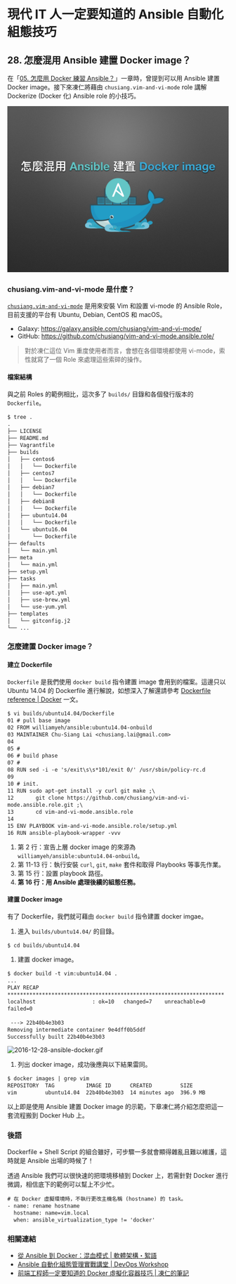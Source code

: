 # 現代 IT 人一定要知道的 Ansible 自動化組態技巧

## 28. 怎麼混用 Ansible 建置 Docker image？

在「[05. 怎麼用 Docker 練習 Ansible？](05.how-to-practive-the-ansible-with-docker.md)」一章時，曾提到可以用 Ansible 建置 Docker image。接下來凍仁將藉由 `chusiang.vim-and-vi-mode` role 講解 Dockerize (Docker 化) Ansible role 的小技巧。

[chusiang_vim_role]: https://galaxy.ansible.com/chusiang/vim-and-vi-mode/

![automate_with_ansible_practice-31.jpg](imgs/automate_with_ansible_practice-31.jpg)


### chusiang.vim-and-vi-mode 是什麼？

[`chusiang.vim-and-vi-mode`][chusiang_vim_role] 是用來安裝 Vim 和設置 vi-mode 的 Ansible Role，目前支援的平台有 Ubuntu, Debian, CentOS 和 macOS。

- Galaxy: https://galaxy.ansible.com/chusiang/vim-and-vi-mode/
- GitHub: https://github.com/chusiang/vim-and-vi-mode.ansible.role/

> 對於凍仁這位 Vim 重度使用者而言，會想在各個環境都使用 vi-mode，索性就寫了一個 Role 來處理這些索碎的操作。


#### 檔案結構

與之前 Roles 的範例相比，這次多了 `builds/` 目錄和各個發行版本的 `Dockerfile`。

```
$ tree .
.
├── LICENSE
├── README.md
├── Vagrantfile
├── builds
│   ├── centos6
│   │   └── Dockerfile
│   ├── centos7
│   │   └── Dockerfile
│   ├── debian7
│   │   └── Dockerfile
│   ├── debian8
│   │   └── Dockerfile
│   ├── ubuntu14.04
│   │   └── Dockerfile
│   └── ubuntu16.04
│       └── Dockerfile
├── defaults
│   └── main.yml
├── meta
│   └── main.yml
├── setup.yml
├── tasks
│   ├── main.yml
│   ├── use-apt.yml
│   ├── use-brew.yml
│   └── use-yum.yml
├── templates
│   └── gitconfig.j2
└── ...
```

### 怎麼建置 Docker image？

#### 建立 Dockerfile

`Dockerfile` 是我們使用 `docker build` 指令建置 image 會用到的檔案。這邊只以 Ubuntu 14.04 的 Dockerfile 進行解說，如想深入了解還請參考 [Dockerfile reference | Docker][dockerfile_reference] 一文。

[dockerfile_reference]: https://docs.docker.com/engine/reference/builder/

```
$ vi builds/ubuntu14.04/Dockerfile
01 # pull base image
02 FROM williamyeh/ansible:ubuntu14.04-onbuild
03 MAINTAINER Chu-Siang Lai <chusiang.lai@gmail.com>
04 
05 #
06 # build phase
07 #
08 RUN sed -i -e 's/exit\s\s*101/exit 0/' /usr/sbin/policy-rc.d
09 
10 # init.
11 RUN sudo apt-get install -y curl git make ;\
12       git clone https://github.com/chusiang/vim-and-vi-mode.ansible.role.git ;\
13       cd vim-and-vi-mode.ansible.role
14 
15 ENV PLAYBOOK vim-and-vi-mode.ansible.role/setup.yml
16 RUN ansible-playbook-wrapper -vvv
```

1. 第 2 行：宣告上層 docker image 的來源為 `williamyeh/ansible:ubuntu14.04-onbuild`。
1. 第 11-13 行：執行安裝 `curl`, `git`, `make` 套件和取得 Playbooks 等事先作業。
1. 第 15 行：設置 playbook 路徑。
1. **第 16 行：用 Ansible 處理後續的組態任務。**


#### 建置 Docker image

有了 Dockerfile，我們就可藉由 `docker build` 指令建置 docker imgae。

1. 進入 `builds/ubuntu14.04/` 的目錄。

  ```
  $ cd builds/ubuntu14.04
  ```

1. 建置 docker image。

  ```
  $ docker build -t vim:ubuntu14.04 .
  ...
  PLAY RECAP *********************************************************************
  localhost                  : ok=10   changed=7    unreachable=0    failed=0
  
   ---> 22b40b4e3b03
  Removing intermediate container 9e4dff0b5ddf
  Successfully built 22b40b4e3b03
  ```

  ![2016-12-28-ansible-docker.gif](imgs/2016-12-28-ansible-docker.gif)

1. 列出 docker image，成功後應與以下結果雷同。

  ```
  $ docker images | grep vim
  REPOSITORY  TAG          IMAGE ID      CREATED         SIZE
  vim         ubuntu14.04  22b40b4e3b03  14 minutes ago  396.9 MB
  ```

以上即是使用 Ansible 建置 Docker image 的示範，下章凍仁將介紹怎麼把這一套流程搬到 Docker Hub 上。


### 後語

Dockerfile + Shell Script 的組合雖好，可步驟一多就會顯得雜亂且難以維護，這時就是 Ansible 出場的時候了！

透過 Ansible 我們可以很快速的把環境移植到 Docker 上，若需針對 Docker 進行微調，相信底下的範例可以幫上不少忙。

```
# 在 Docker 虛擬環境時，不執行更改主機名稱 (hostname) 的 task。
- name: rename hostname
  hostname: name=vim.local
  when: ansible_virtualization_type != 'docker'
```


### 相關連結

- [從 Ansible 到 Docker：混血模式 | 軟體架構・絮語][halfblood_docker]
- [Ansible 自動化組態管理實戰講堂 | DevOps Workshop][ansible_workshop]
- [前端工程師一定要知道的 Docker 虛擬化容器技巧 | 凍仁的筆記][virtualization-with-docker-container]

[halfblood_docker]: http://school.soft-arch.net/blog/247026/halfblood-docker
[ansible_workshop]: http://devopssummit.ithome.com.tw/workshop/ansible/
[virtualization-with-docker-container]: http://note.drx.tw/2016/07/virtualization-with-docker-container-basic-for-f2e.html

